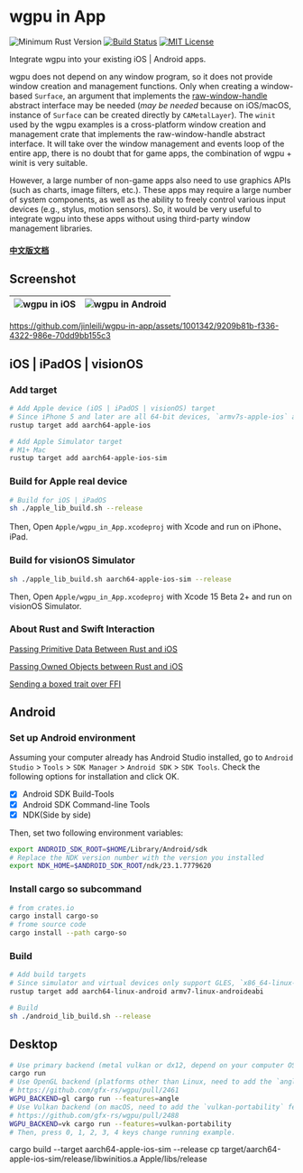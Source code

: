 # wgpu in App

![Minimum Rust Version](https://img.shields.io/badge/min%20rust-1.76-green.svg)
[![Build Status](https://github.com/jinleili/wgpu-in-app/workflows/CI/badge.svg?branch=master)](https://github.com/jinleili/wgpu-in-app/actions)
[![MIT License](https://img.shields.io/badge/license-MIT-blue.svg)](https://github.com/jinleili/wgpu-in-app/blob/master/LICENSE.MIT)

Integrate wgpu into your existing iOS | Android apps.

wgpu does not depend on any window program, so it does not provide window creation and management functions. Only when creating a window-based `Surface`, an argument that implements the [raw-window-handle](https://github.com/rust-windowing/raw-window-handle) abstract interface may be needed (_may be needed_ because on iOS/macOS, instance of `Surface` can be created directly by `CAMetalLayer`). The `winit` used by the wgpu examples is a cross-platform window creation and management crate that implements the raw-window-handle abstract interface. It will take over the window management and events loop of the entire app, there is no doubt that for game apps, the combination of wgpu + winit is very suitable.

However, a large number of non-game apps also need to use graphics APIs (such as charts, image filters, etc.). These apps may require a large number of system components, as well as the ability to freely control various input devices (e.g., stylus, motion sensors). So, it would be very useful to integrate wgpu into these apps without using third-party window management libraries.

#### [中文版文档](https://jinleili.github.io/learn-wgpu-zh/integration-and-debugging/)

## Screenshot

| ![wgpu in iOS](screenshot/on_ios.png) | ![wgpu in Android](screenshot/on_android.png) |
| ------------------------------------- | --------------------------------------------- |

https://github.com/jinleili/wgpu-in-app/assets/1001342/9209b81b-f336-4322-986e-70dd9bb155c3

## **iOS | iPadOS | visionOS**

### Add target

```sh
# Add Apple device (iOS | iPadOS | visionOS) target
# Since iPhone 5 and later are all 64-bit devices, `armv7s-apple-ios` and `armv7-apple-ios` are not required.
rustup target add aarch64-apple-ios

# Add Apple Simulator target
# M1+ Mac
rustup target add aarch64-apple-ios-sim
```

### Build for Apple real device

```sh
# Build for iOS | iPadOS
sh ./apple_lib_build.sh --release
```

Then, Open `Apple/wgpu_in_App.xcodeproj` with Xcode and run on iPhone、iPad.

### Build for visionOS Simulator

```sh
sh ./apple_lib_build.sh aarch64-apple-ios-sim --release
```

Then, Open `Apple/wgpu_in_App.xcodeproj` with Xcode 15 Beta 2+ and run on visionOS Simulator.

### About Rust and Swift Interaction

[Passing Primitive Data Between Rust and iOS](https://bignerdranch.com/blog/building-an-ios-app-in-rust-part-2-passing-primitive-data-between-rust-and-ios/)

[Passing Owned Objects between Rust and iOS](https://bignerdranch.com/blog/building-an-ios-app-in-rust-part-3-passing-owned-objects-between-rust-and-ios/)

[Sending a boxed trait over FFI](https://users.rust-lang.org/t/sending-a-boxed-trait-over-ffi/21708)

## **Android**

### Set up Android environment

Assuming your computer already has Android Studio installed, go to `Android Studio` > `Tools` > `SDK Manager` > `Android SDK` > `SDK Tools`. Check the following options for installation and click OK.

- [x] Android SDK Build-Tools
- [x] Android SDK Command-line Tools
- [x] NDK(Side by side)

Then, set two following environment variables:

```sh
export ANDROID_SDK_ROOT=$HOME/Library/Android/sdk
# Replace the NDK version number with the version you installed
export NDK_HOME=$ANDROID_SDK_ROOT/ndk/23.1.7779620
```

### Install cargo so subcommand

```sh
# from crates.io
cargo install cargo-so
# frome source code
cargo install --path cargo-so
```

### Build

```sh
# Add build targets
# Since simulator and virtual devices only support GLES, `x86_64-linux-android` and `i686-linux-android` targets are not necessary
rustup target add aarch64-linux-android armv7-linux-androideabi

# Build
sh ./android_lib_build.sh --release
```

## **Desktop**

```sh
# Use primary backend (metal vulkan or dx12, depend on your computer OS).
cargo run
# Use OpenGL backend (platforms other than Linux, need to add the `angle` feature).
# https://github.com/gfx-rs/wgpu/pull/2461
WGPU_BACKEND=gl cargo run --features=angle
# Use Vulkan backend (on macOS, need to add the `vulkan-portability` feature)
# https://github.com/gfx-rs/wgpu/pull/2488
WGPU_BACKEND=vk cargo run --features=vulkan-portability
# Then, press 0, 1, 2, 3, 4 keys change running example.
```
cargo build --target aarch64-apple-ios-sim --release
cp target/aarch64-apple-ios-sim/release/libwinitios.a Apple/libs/release
